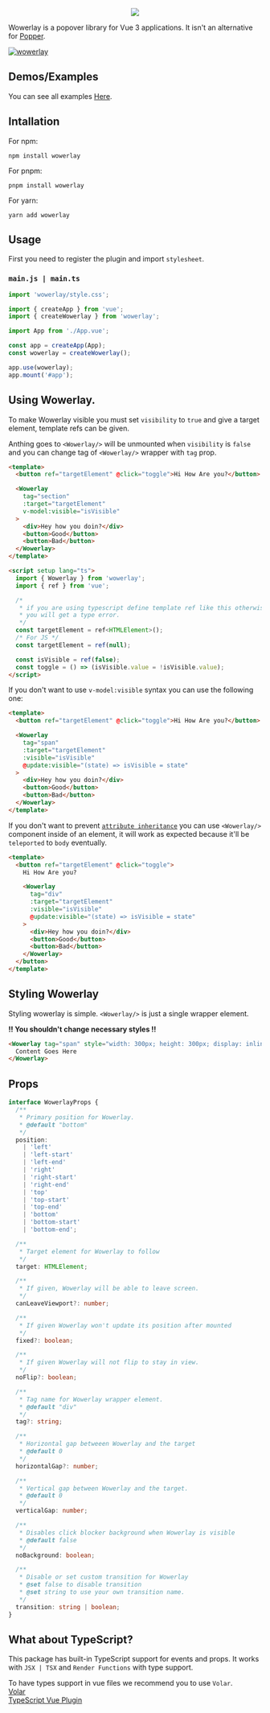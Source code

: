 <p align="center">
   <img src="md/wowerlay.png">
</p>

Wowerlay is a popover library for Vue 3 applications. It isn't an alternative for [Popper](https://popper.js.org/).

[![wowerlay](https://img.shields.io/npm/v/wowerlay)](https://npmjs.com/package/wowerlay)

## Demos/Examples

You can see all examples [Here](https://wowerlay.pages.dev).

## Intallation

For npm:

```
npm install wowerlay
```

For pnpm:

```
pnpm install wowerlay
```

For yarn:

```
yarn add wowerlay
```

## Usage

First you need to register the plugin and import `stylesheet`.

### `main.js | main.ts`

```ts
import 'wowerlay/style.css';

import { createApp } from 'vue';
import { createWowerlay } from 'wowerlay';

import App from './App.vue';

const app = createApp(App);
const wowerlay = createWowerlay();

app.use(wowerlay);
app.mount('#app');
```

## Using Wowerlay.

To make Wowerlay visible you must set `visibility` to `true` and give a target element, template refs can be given. 

Anthing goes to `<Wowerlay/>` will be unmounted when `visibility` is `false` and  you can change tag of `<Wowerlay/>` wrapper with `tag` prop.

```html
<template>
  <button ref="targetElement" @click="toggle">Hi How Are you?</button>

  <Wowerlay 
    tag="section"
    :target="targetElement"
    v-model:visible="isVisible"
  >
    <div>Hey how you doin?</div>
    <button>Good</button>
    <button>Bad</button>
  </Wowerlay>
</template>

<script setup lang="ts">
  import { Wowerlay } from 'wowerlay';
  import { ref } from 'vue';

  /*
   * if you are using typescript define template ref like this otherwise
   * you will get a type error.
   */
  const targetElement = ref<HTMLElement>();
  /* For JS */
  const targetElement = ref(null);

  const isVisible = ref(false);
  const toggle = () => (isVisible.value = !isVisible.value);
</script>
```

If you don't want to use `v-model:visible` syntax you can use the following one:

```html
<template>
  <button ref="targetElement" @click="toggle">Hi How Are you?</button>

  <Wowerlay
    tag="span"
    :target="targetElement"
    :visible="isVisible"
    @update:visible="(state) => isVisible = state"
  >
    <div>Hey how you doin?</div>
    <button>Good</button>
    <button>Bad</button>
  </Wowerlay>
</template>
```

If you don't want to prevent [`attribute inheritance`](https://v3.vuejs.org/guide/component-attrs.html#attribute-inheritance) you can use
`<Wowerlay/>` component inside of an element, it will work as expected because it'll be `teleported` to `body` eventually.

```html
<template>
  <button ref="targetElement" @click="toggle">
    Hi How Are you?

    <Wowerlay
      tag="div"
      :target="targetElement"
      :visible="isVisible"
      @update:visible="(state) => isVisible = state"
    >
      <div>Hey how you doin?</div>
      <button>Good</button>
      <button>Bad</button>
    </Wowerlay>
  </button>
</template>
```

## Styling Wowerlay

Styling wowerlay is simple. `<Wowerlay/>` is just a single wrapper element.

**!! You shouldn't change necessary styles !!**

```html
<Wowerlay tag="span" style="width: 300px; height: 300px; display: inline-block">
  Content Goes Here
</Wowerlay>
```

## Props

```ts
interface WowerlayProps {
  /**
   * Primary position for Wowerlay.
   * @default "bottom"
   */
  position:
    | 'left'
    | 'left-start'
    | 'left-end'
    | 'right'
    | 'right-start'
    | 'right-end'
    | 'top'
    | 'top-start'
    | 'top-end'
    | 'bottom'
    | 'bottom-start'
    | 'bottom-end';

  /**
   * Target element for Wowerlay to follow
   */
  target: HTMLElement;

  /**
   * If given, Wowerlay will be able to leave screen.
   */
  canLeaveViewport?: number;

  /**
   * If given Wowerlay won't update its position after mounted
   */
  fixed?: boolean;

  /**
   * If given Wowerlay will not flip to stay in view.
   */
  noFlip?: boolean;

  /**
   * Tag name for Wowerlay wrapper element.
   * @default "div"
   */
  tag?: string;

  /**
   * Horizontal gap betweeen Wowerlay and the target
   * @default 0
   */
  horizontalGap?: number;

  /**
   * Vertical gap between Wowerlay and the target.
   * @default 0
   */
  verticalGap: number;

  /**
   * Disables click blocker background when Wowerlay is visible
   * @default false
   */
  noBackground: boolean;

  /**
   * Disable or set custom transition for Wowerlay
   * @set false to disable transition
   * @set string to use your own transition name.
   */
  transition: string | boolean;
}
```

## What about TypeScript?

This package has built-in TypeScript support for events and props. It works with `JSX | TSX` and `Render Functions` with type support.

To have types support in vue files we recommend you to use `Volar`. <br>
[Volar](https://marketplace.visualstudio.com/items?itemName=johnsoncodehk.volar) <br>
[TypeScript Vue Plugin](https://marketplace.visualstudio.com/items?itemName=johnsoncodehk.vscode-typescript-vue-plugin)
